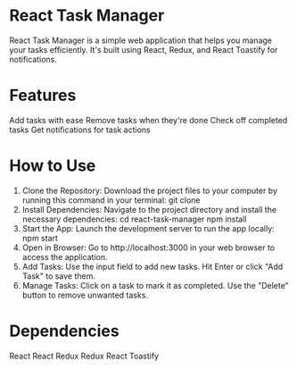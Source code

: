 # React Task Manager
React Task Manager is a simple web application that helps you manage your tasks efficiently. It's built using React, Redux, and React Toastify for notifications.

# Features
Add tasks with ease
Remove tasks when they're done
Check off completed tasks
Get notifications for task actions

# How to Use
1. Clone the Repository: Download the project files to your computer by running this command in your terminal:
git clone <repository-url>
2. Install Dependencies: Navigate to the project directory and install the necessary dependencies:
cd react-task-manager
npm install
3. Start the App: Launch the development server to run the app locally:
npm start
4. Open in Browser: Go to http://localhost:3000 in your web browser to access the application.
5. Add Tasks: Use the input field to add new tasks. Hit Enter or click "Add Task" to save them.
6. Manage Tasks: Click on a task to mark it as completed. Use the "Delete" button to remove unwanted tasks.

# Dependencies
React
React Redux
Redux
React Toastify
